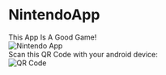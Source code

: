 # NintendoApp
This App Is A Good Game!  
![Nintendo App](https://github.com/AlexRPADev/NintendoApp/tree/main/assets/NintendoApp.png?raw=true)  
Scan this QR Code with your android device:  
![QR Code](https://github.com/AlexRPADev/NintendoApp/tree/main/assets/ExpoQR.png?raw=true)
